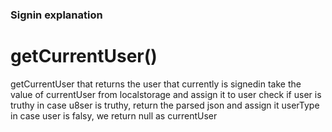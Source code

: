 ### Signin explanation

# getCurrentUser()
getCurrentUser that returns the user that currently is signedin
take the value of currentUser from localstorage and assign it to user
check if user is truthy
in case u8ser is truthy, return the parsed json and assign it userType
in case user is falsy,  we return null as currentUser
